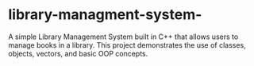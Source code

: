 # library-managment-system-
A simple Library Management System built in C++ that allows users to manage books in a library. This project demonstrates the use of classes, objects, vectors, and basic OOP concepts.
